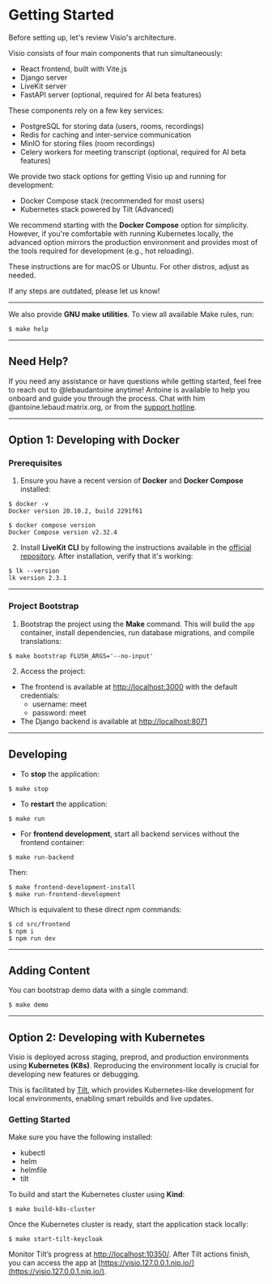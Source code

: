 # Getting Started

Before setting up, let's review Visio's architecture.

Visio consists of four main components that run simultaneously:

- React frontend, built with Vite.js
- Django server
- LiveKit server
- FastAPI server (optional, required for AI beta features)

These components rely on a few key services:

- PostgreSQL for storing data (users, rooms, recordings)
- Redis for caching and inter-service communication
- MinIO for storing files (room recordings)
- Celery workers for meeting transcript (optional, required for AI beta features)

We provide two stack options for getting Visio up and running for development:

- Docker Compose stack (recommended for most users)
- Kubernetes stack powered by Tilt (Advanced)

We recommend starting with the **Docker Compose** option for simplicity. However, if you're comfortable with running Kubernetes locally, the advanced option mirrors the production environment and provides most of the tools required for development (e.g., hot reloading).

These instructions are for macOS or Ubuntu. For other distros, adjust as needed.

If any steps are outdated, please let us know!

---

We also provide **GNU make utilities**. To view all available Make rules, run:
```shellscript
$ make help
```

---

## Need Help?
If you need any assistance or have questions while getting started, feel free to reach out to @lebaudantoine anytime! Antoine is available to help you onboard and guide you through the process. Chat with him @antoine.lebaud:matrix.org, or from the [support hotline](https://go.crisp.chat/chat/embed/?website_id=58ea6697-8eba-4492-bc59-ad6562585041).

---

## Option 1: Developing with Docker

### Prerequisites

1. Ensure you have a recent version of **Docker** and **Docker Compose** installed:
```shellscript
$ docker -v
Docker version 20.10.2, build 2291f61

$ docker compose version
Docker Compose version v2.32.4
```

2. Install **LiveKit CLI** by following the instructions available in the [official repository](https://github.com/livekit/livekit-cli). After installation, verify that it's working:
```shellscript
$ lk --version
lk version 2.3.1
```

---

### Project Bootstrap

1. Bootstrap the project using the **Make** command. This will build the `app` container, install dependencies, run database migrations, and compile translations:
```shellscript
$ make bootstrap FLUSH_ARGS='--no-input'
```

2. Access the project:
- The frontend is available at [http://localhost:3000](http://localhost:3000) with the default credentials:
    - username: meet
    - password: meet
- The Django backend is available at [http://localhost:8071](http://localhost:8071)

---

## Developing

- To **stop** the application:
```shellscript
$ make stop
```

- To **restart** the application:
```shellscript
$ make run
```

- For **frontend development**, start all backend services without the frontend container:
```shellscript
$ make run-backend
```

Then:
```shellscript
$ make frontend-development-install
$ make run-frontend-development
```

Which is equivalent to these direct npm commands:
```shellscript
$ cd src/frontend
$ npm i
$ npm run dev
```

---

## Adding Content

You can bootstrap demo data with a single command:
```shellscript
$ make demo
```

---

## Option 2: Developing with Kubernetes

Visio is deployed across staging, preprod, and production environments using **Kubernetes (K8s)**. Reproducing the environment locally is crucial for developing new features or debugging.

This is facilitated by [Tilt](https://tilt.dev/), which provides Kubernetes-like development for local environments, enabling smart rebuilds and live updates.

### Getting Started

Make sure you have the following installed:
- kubectl
- helm
- helmfile
- tilt

To build and start the Kubernetes cluster using **Kind**:
```shellscript
$ make build-k8s-cluster 
```

Once the Kubernetes cluster is ready, start the application stack locally:
```shellscript
$ make start-tilt-keycloak
```

Monitor Tilt’s progress at [http://localhost:10350/](http://localhost:10350/). After Tilt actions finish, you can access the app at [https://visio.127.0.0.1.nip.io/](https://visio.127.0.0.1.nip.io/).
